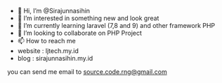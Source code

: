 - 👋 Hi, I’m @Sirajunnasihin
- 👀 I’m interested in something new and look great
- 🌱 I’m currently learning laravel (7,8 and 9) and other framework PHP
- 💞️ I’m looking to collaborate on PHP Project
- 📫 How to reach me
- website : ljtech.my.id
- blog : sirajunnasihin.my.id

you can send me email to source.code.rng@gmail.com

<!---
Sirajunnasihin/Sirajunnasihin is a ✨ special ✨ repository because its `README.md` (this file) appears on your GitHub profile.
You can click the Preview link to take a look at your changes.
--->
